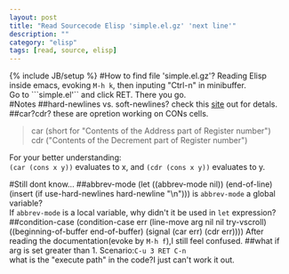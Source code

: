 ```yaml
---
layout: post
title: "Read Sourcecode Elisp 'simple.el.gz' 'next line'"
description: ""
category: "elisp"
tags: [read, source, elisp]
---
```

{% include JB/setup %}
#How to find file 'simple.el.gz'?
Reading Elisp inside emacs, evoking `M-h k`, then inputing "Ctrl-n" in minibuffer.  
Go to ```simple.el'`` and click RET. There you go.  
#Notes
##hard-newlines vs. soft-newlines?
check this [site](http://ergoemacs.org/emacs_manual/emacs/Hard-and-Soft-Newlines.html) out for detals.  
##car?cdr?
these are opretion working on CONs cells.  
>car (short for "Contents of the Address part of Register number")  
>cdr ("Contents of the Decrement part of Register number")

For your better understanding:  
`(car (cons x y))` evaluates to x, and `(cdr (cons x y))` evaluates to y.  

#Still dont know...
##abbrev-mode
    (let ((abbrev-mode nil))
	    (end-of-line)
	    (insert (if use-hard-newlines hard-newline "\n")))
is `abbrev-mode` a global variable?  
If `abbrev-mode` is a local variable, why didn't it be used in `let` expression?  
##condition-case
    (condition-case err
	    (line-move arg nil nil try-vscroll)
	  ((beginning-of-buffer end-of-buffer)
	   (signal (car err) (cdr err))))
After reading the documentation(evoke by `M-h f`),I still feel confused.
##what if arg is set greater than 1.
Scenario:`C-u 3 RET C-n`  
what is the "execute path" in the code?I just can't work it out.  

    